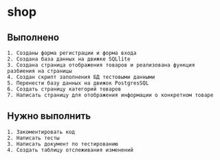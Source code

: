 # shop 

## Выполнено
    1. Созданы форма регистрации и форма входа 
    2. Создана база данных на движке SQLlite
    3. Создана страница отображения товаров и реализована функция разбиения на страницы
    4. Создан скрипт заполнения БД тестовыми данными
    5. Перенести базу данных на движок PostgresSQL
    6. Создать страницу категорий товаров 
    7. Написать страницу для отображения информации о конкретном товаре

    
## Нужно выполнить
    1. Закоментировать код
    2. Написать тесты 
    3. Написать документ по тестированию
    4. Создать таблицу отслеживания изменений
